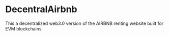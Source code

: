 # DecentralAirbnb
This a decentralized web3.0 version of the AIRBNB renting website built for EVM blockchains